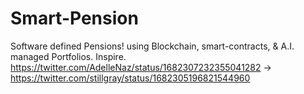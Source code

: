 # Smart-Pension
Software defined Pensions! using Blockchain, smart-contracts, &amp; A.I. managed Portfolios. Inspire. https://twitter.com/AdelleNaz/status/1682307232355041282 -> https://twitter.com/stillgray/status/1682305196821544960
